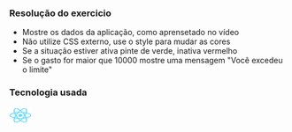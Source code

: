 ### Resolução do exercicio 

 - Mostre os dados da aplicação, como aprensetado no vídeo
 - Não utilize CSS externo, use o style para mudar as cores
 - Se a situação estiver ativa pinte de verde, inativa vermelho
 - Se o gasto for maior que 10000 mostre uma mensagem "Você excedeu o limite"

### Tecnologia usada

<img align="center" alt="React" height="30" width="40" src="https://raw.githubusercontent.com/devicons/devicon/master/icons/react/react-original.svg">


